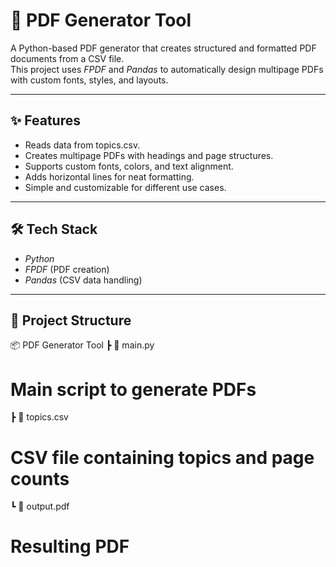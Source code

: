 # 📄 PDF Generator Tool

A Python-based PDF generator that creates structured and formatted PDF documents from a CSV file.  
This project uses *FPDF* and *Pandas* to automatically design multipage PDFs with custom fonts, styles, and layouts.

---

## ✨ Features
- Reads data from topics.csv.
- Creates multipage PDFs with headings and page structures.
- Supports custom fonts, colors, and text alignment.
- Adds horizontal lines for neat formatting.
- Simple and customizable for different use cases.

---

## 🛠️ Tech Stack
- *Python*
- *FPDF* (PDF creation)
- *Pandas* (CSV data handling)

---

## 📂 Project Structure
📦 PDF Generator Tool 
┣ 📜 main.py          
# Main script to generate PDFs 
┣ 📜 topics.csv       
# CSV file containing topics and page counts 
┗ 📜 output.pdf       
# Resulting PDF
